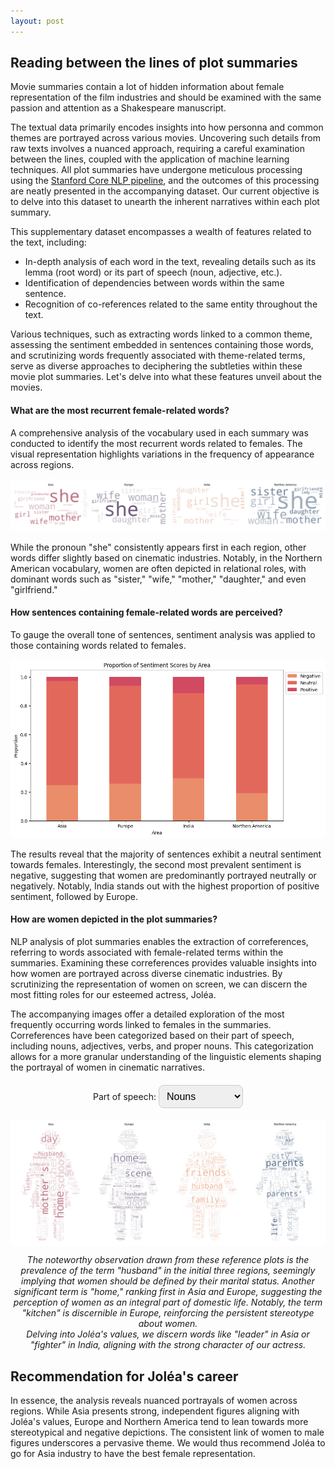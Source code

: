 ```yaml
---
layout: post
---
```


## Reading between the lines of plot summaries

Movie summaries contain a lot of hidden information about female representation of the film industries and should be examined with the same passion and attention as a Shakespeare manuscript.

The textual data primarily encodes insights into how personna and common themes are portrayed across various movies. Uncovering such details from raw texts involves a nuanced approach, requiring a careful examination between the lines, coupled with the application of machine learning techniques. All plot summaries have undergone meticulous processing using the [Stanford Core NLP pipeline](https://stanfordnlp.github.io/CoreNLP/pipeline.html), and the outcomes of this processing are neatly presented in the accompanying dataset. Our current objective is to delve into this dataset to unearth the inherent narratives within each plot summary.

This supplementary dataset encompasses a wealth of features related to the text, including:

- In-depth analysis of each word in the text, revealing details such as its lemma (root word) or its part of speech (noun, adjective, etc.).
- Identification of dependencies between words within the same sentence.
- Recognition of co-references related to the same entity throughout the text.

Various techniques, such as extracting words linked to a common theme, assessing the sentiment embedded in sentences containing those words, and scrutinizing words frequently associated with theme-related terms, serve as diverse approaches to deciphering the subtleties within these movie plot summaries. Let's delve into what these features unveil about the movies.

#### What are the most recurrent female-related words?

A comprehensive analysis of the vocabulary used in each summary was conducted to identify the most recurrent words related to females. The visual representation highlights variations in the frequency of appearance across regions.

![tokens](plots/tokens_wordcloud.png)

While the pronoun "she" consistently appears first in each region, other words differ slightly based on cinematic industries. Notably, in the Northern American vocabulary, women are often depicted in relational roles, with dominant words such as "sister," "wife," "mother," "daughter," and even "girlfriend."

#### How sentences containing female-related words are perceived?

To gauge the overall tone of sentences, sentiment analysis was applied to those containing words related to females.

![sentiment](plots/sentiment_scores.png)

The results reveal that the majority of sentences exhibit a neutral sentiment towards females. Interestingly, the second most prevalent sentiment is negative, suggesting that women are predominantly portrayed neutrally or negatively. Notably, India stands out with the highest proportion of positive sentiment, followed by Europe.

#### How are women depicted in the plot summaries?

NLP analysis of plot summaries enables the extraction of correferences, referring to words associated with female-related terms within the summaries. Examining these correferences provides valuable insights into how women are portrayed across diverse cinematic industries. By scrutinizing the representation of women on screen, we can discern the most fitting roles for our esteemed actress, Joléa.

The accompanying images offer a detailed exploration of the most frequently occurring words linked to females in the summaries. Correferences have been categorized based on their part of speech, including nouns, adjectives, verbs, and proper nouns. This categorization allows for a more granular understanding of the linguistic elements shaping the portrayal of women in cinematic narratives.

<html lang="en">
<head>
    <meta charset="UTF-8">
    <meta name="viewport" content="width=device-width, initial-scale=1.0">
    <title>Interactive Image Selector</title>
    <style>
        #imageContainer {
            text-align: center;
            margin-top: 20px;
        }
        #imageSelector {
            border-radius: 8px;
            padding: 8px;
            border: 1px solid #ccc;
            font-size: 16px;
            margin-bottom: 20px;
        }
        .hidden {
            display: none;
        }
        .caption {
            margin-top: 10px;
            font-style: italic;
        }
    </style>
</head>
<body>
    <div id="imageContainer">
        <label for="imageSelector">Part of speech: </label>
        <select id="imageSelector" onchange="showSelectedImage()">
            <option value="NOUN">Nouns</option>
            <option value="ADJ">Adjectives</option>
            <option value="VERB">Verbs</option>
            <option value="PROPN">Proper nouns</option>
        </select>
        <img id="NOUN" class="to-be-hidden" src="plots/NOUN_correferences_wordcloud.png" alt="Image 1">
        <div id="NOUNCaption" class="caption to-be-hidden">
            The noteworthy observation drawn from these reference plots is the prevalence of the term "husband" in the initial three regions, seemingly implying that women should be defined by their marital status. Another significant term is "home," ranking first in Asia and Europe, suggesting the perception of women as an integral part of domestic life. Notably, the term "kitchen" is discernible in Europe, reinforcing the persistent stereotype about women. <br>
            Delving into Joléa's values, we discern words like "leader" in Asia or "fighter" in India, aligning with the strong character of our actress.
        </div>
        <img id="ADJ" class="to-be-hidden hidden" src="plots/ADJ_correferences_wordcloud.png" alt="Image 2">
        <div id="ADJCaption" class="caption hidden to-be-hidden">
            Examining adjectival references reveals predominantly age-related, class-related, and emotion-related descriptors used to characterize women.
            Particularly, young women appear dominant in Asia and India, whereas middle-aged women take precedence in Europe and Northern America. <br>
            Women seem to be portrayed as strong and independent in Asia, as indicated by terms such as "successful," "battlefield," "anti-communist," and "criminal," portraying them not just as homemakers but as individuals fighting for their values. Joléa would appreciate this apparent strength. <br>
            Conversely, prevalent adjectives in Europe concerning women include "dead," "sick," "pet," "servitude," and even "suspicious." The same holds for Northern America with terms like "dead," "unobserved," "fanatical," "pregnant," and "useless."
            What actress would want to represent an industry casting women in such a degrading light? Certainly not Joléa.
        </div>
        <img id="VERB" class="to-be-hidden hidden" src="plots/VERB_correferences_wordcloud.png" alt="Image 3">
        <div id="VERBCaption" class="caption hidden to-be-hidden">
            Once again, Asia positions women in significant values-driven roles, with words like "participate," "escape," "happens," "want," and "hide-and-seek," portraying women as masters of their own destiny. <br>
            In contrast, India seems to depict women primarily as "housemaids" and "governesses," roles that do not align with Joléa's interests.
        </div>
        <img id="PROPN" class="to-be-hidden hidden" src="plots/PROPN_correferences_wordcloud.png" alt="Image 4">
        <div id="PROPNCaption" class="caption hidden to-be-hidden">
            Analyzing proper nouns related to females in summaries is intriguing as it allows us to determine if women are consistently linked to male characters. Across all regions, the prominent nouns include "father," "son," "ex-wife," "brother," and even "lover," all of which establish connections between women and men.
        </div>
    </div>
    <script>
        function showSelectedImage() {
            // Hide all images and captions
            var elements = document.querySelectorAll('.to-be-hidden');
            elements.forEach(function (element) {
                element.classList.add('hidden');
            });
            // Show the selected image and caption
            var selectedImageId = document.getElementById('imageSelector').value;
            var selectedImage = document.getElementById(selectedImageId);
            var selectedCaption = document.getElementById(selectedImageId + 'Caption');
            if (selectedImage && selectedCaption) {
                selectedImage.classList.remove('hidden');
                selectedCaption.classList.remove('hidden');
            }
        }
    </script>
</body>
</html>

<div class="message">
    <h2> Recommendation for Joléa's career </h2>
    <p>
        In essence, the analysis reveals nuanced portrayals of women across regions. While Asia presents strong, independent figures aligning with Joléa's values, Europe and Northern America tend to lean towards more stereotypical and negative depictions. The consistent link of women to male figures underscores a pervasive theme. We would thus recommend Joléa to go for Asia industry to have the best female representation.
    </p>
</div>
